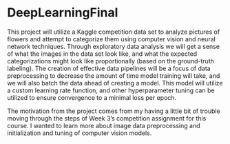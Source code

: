 # DeepLearningFinal

This project will utilize a Kaggle competition data set to analyze pictures of flowers and attempt to categorize them using computer vision and neural network techniques. Through exploratory data analysis we will get a sense of what the images in the data set look like, and what the expected categorizations might look like proportionally (based on the ground-truth labeling). The creation of effective data pipelines will be a focus of data preprocessing to decrease the amount of time model training will take, and we will also batch the data ahead of creating a model. This model will utilize a custom learning rate function, and other hyperparameter tuning can be utilized to ensure convergence to a minimal loss per epoch.

The motivation from the project comes from my having a little bit of trouble moving through the steps of Week 3’s competition assignment for this course. I wanted to learn more about image data preprocessing and initialization and tuning of computer vision models.
